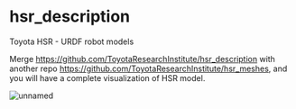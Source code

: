 hsr_description
===============================================================================

Toyota HSR - URDF robot models

Merge https://github.com/ToyotaResearchInstitute/hsr_description with another repo https://github.com/ToyotaResearchInstitute/hsr_meshes, and you will have a complete visualization of HSR model.

![unnamed](https://github.com/jaswu51/hsr_description/assets/91216581/d8fa799a-6072-4ada-b815-bedcc9975e8c)
